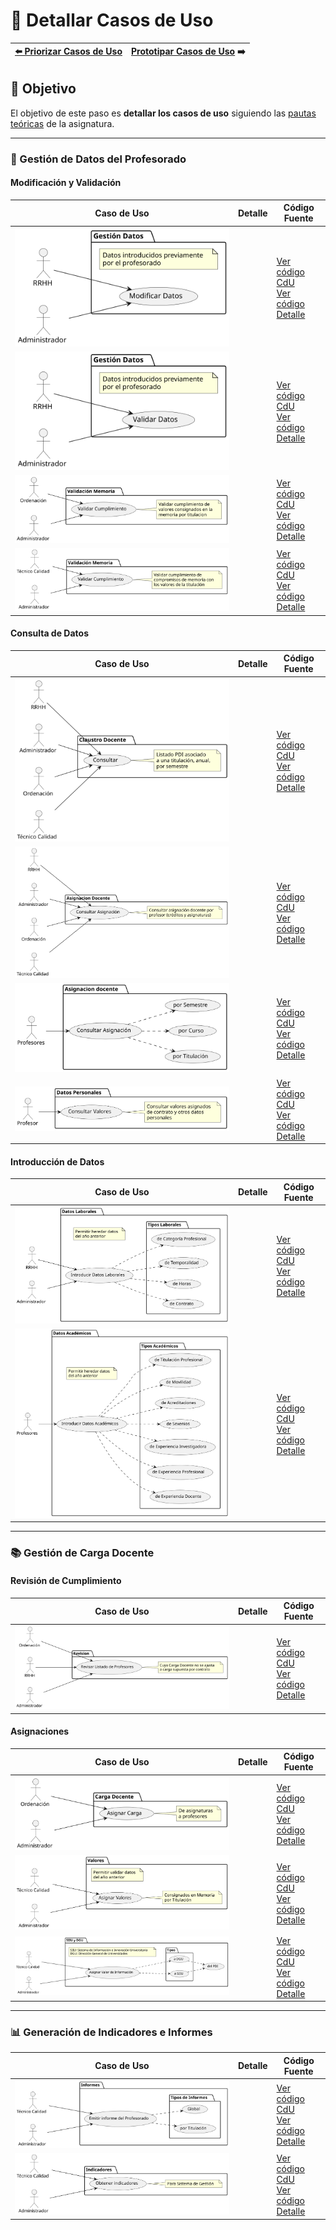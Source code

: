 # 📝 Detallar Casos de Uso

| [⬅️ Priorizar Casos de Uso](PriorizarCasosDeUso.md) | [Prototipar Casos de Uso](PrototiparCasosDeUso.md) ➡️ |
|:--|--:|

## 🎯 **Objetivo**
El objetivo de este paso es **detallar los casos de uso** siguiendo las [pautas teóricas](https://github.com/mmasias/IdSw1/blob/main/temario/contenidos/Cdu.dCdU.md#c%C3%B3mo) de la asignatura.

---

### 📂 Gestión de Datos del Profesorado

#### Modificación y Validación

| **Caso de Uso**                                                                           | **Detalle** | **Código Fuente**                                                                                      |
|-------------------------------------------------------------------------------------------|-------------|--------------------------------------------------------------------------------------------------------|
| ![Modificar Datos](/images/modelosUML/CdU/Individuales/ModificarDatos.svg)                |             | [Ver código CdU](/modelosUML/CdU/Individuales/ModificarDatos.puml)<br>[Ver código Detalle]()           |
| ![Validar Datos](/images/modelosUML/CdU/Individuales/ValidarDatos.svg)                    |             | [Ver código CdU](/modelosUML/CdU/Individuales/ValidarDatos.puml)<br>[Ver código Detalle]()             |
| ![Validar Cumplimiento](/images/modelosUML/CdU/Individuales/ValidarValores.svg)           |             | [Ver código CdU](/modelosUML/CdU/Individuales/ValidarValores.puml)<br>[Ver código Detalle]()           |
| ![Validar Cumplimiento](/images/modelosUML/CdU/Individuales/ValidarMemoriaTitulacion.svg) |             | [Ver código CdU](/modelosUML/CdU/Individuales/ValidarMemoriaTitulacion.puml)<br>[Ver código Detalle]() |


#### Consulta de Datos

| **Caso de Uso**                                                                                 | **Detalle** | **Código Fuente**                                                                                      |
|-------------------------------------------------------------------------------------------------|-------------|--------------------------------------------------------------------------------------------------------|
| ![Claustro Docente](/images/modelosUML/CdU/Individuales/ClaustroDocente.svg)                    |             | [Ver código CdU](/modelosUML/CdU/Individuales/ClaustroDocente.puml)<br>[Ver código Detalle]()          |
| ![Consultar Profesor](/images/modelosUML/CdU/Individuales/ConsultarProfesor.svg)                |             | [Ver código CdU](/modelosUML/CdU/Individuales/ConsultarProfesor.puml)<br>[Ver código Detalle]()        |
| ![Consultar Varios](/images/modelosUML/CdU/Individuales/ConsultarVarios.svg)                    |             | [Ver código CdU](/modelosUML/CdU/Individuales/ConsultarVarios.puml)<br>[Ver código Detalle]()          |
| ![Consultar Datos Personales](/images/modelosUML/CdU/Individuales/ConsultarDatosPersonales.svg) |             | [Ver código CdU](/modelosUML/CdU/Individuales/ConsultarDatosPersonales.puml)<br>[Ver código Detalle]() |


#### Introducción de Datos

| **Caso de Uso**                                                                                   | **Detalle** | **Código Fuente**                                                                                       |
|---------------------------------------------------------------------------------------------------|-------------|---------------------------------------------------------------------------------------------------------|
| ![Introducir Datos Laborales](/images/modelosUML/CdU/Individuales/IntroducirDatosLaborales.svg)   |             | [Ver código CdU](/modelosUML/CdU/Individuales/IntroducirDatosLaborales.puml)<br>[Ver código Detalle]()  |
| ![Introducir Datos Académicos](/images/modelosUML/CdU/Individuales/IntroducirDatosAcademicos.svg) |             | [Ver código CdU](/modelosUML/CdU/Individuales/IntroducirDatosAcademicos.puml)<br>[Ver código Detalle]() |

---

### 📚 Gestión de Carga Docente

#### Revisión de Cumplimiento

| **Caso de Uso**                                                                                 | **Detalle** | **Código Fuente**                                                                                      |
|-------------------------------------------------------------------------------------------------|-------------|--------------------------------------------------------------------------------------------------------|
| ![Revisar Listado Profesores](/images/modelosUML/CdU/Individuales/RevisarListadoProfesores.svg) |             | [Ver código CdU](/modelosUML/CdU/Individuales/RevisarListadoProfesores.puml)<br>[Ver código Detalle]() |

#### Asignaciones

| **Caso de Uso**                                                                | **Detalle** | **Código Fuente**                                                                                 |
|--------------------------------------------------------------------------------|-------------|---------------------------------------------------------------------------------------------------|
| ![Asignar Carga](/images/modelosUML/CdU/Individuales/AsignarCargaDocente.svg)  |             | [Ver código CdU](/modelosUML/CdU/Individuales/AsignarCargaDocente.puml)<br>[Ver código Detalle]() |
| ![Asignar Valores](/images/modelosUML/CdU/Individuales/AsignarValores.svg)     |             | [Ver código CdU](/modelosUML/CdU/Individuales/AsignarValores.puml)<br>[Ver código Detalle]()      |
| ![Asignar SIIU y DGU](/images/modelosUML/CdU/Individuales/AsignarSIIUyDGU.svg) |             | [Ver código CdU](/modelosUML/CdU/Individuales/AsignarSIIUyDGU.puml)<br>[Ver código Detalle]()     |

---

### 📊 Generación de Indicadores e Informes

| **Caso de Uso**                                                                    | **Detalle** | **Código Fuente**                                                                                |
|------------------------------------------------------------------------------------|-------------|--------------------------------------------------------------------------------------------------|
| ![Emitir Informe](/images/modelosUML/CdU/Individuales/EmitirInforme.svg)           |             | [Ver código CdU](/modelosUML/CdU/Individuales/EmitirInforme.puml)<br>[Ver código Detalle]()      |
| ![Obtener Indicadores](/images/modelosUML/CdU/Individuales/ObtenerIndicadores.svg) |             | [Ver código CdU](/modelosUML/CdU/Individuales/ObtenerIndicadores.puml)<br>[Ver código Detalle]() |